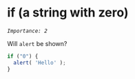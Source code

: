 # if (a string with zero)
_`Importance: 2`_

Will `alert` be shown?

```js
if ("0") {
  alert( 'Hello' );
}
```

